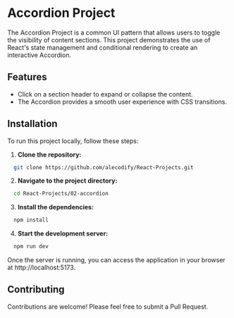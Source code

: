 # Accordion Project

The Accordion Project is a common UI pattern that allows users to toggle the visibility of content sections. This project demonstrates the use of React's state management and conditional rendering to create an interactive Accordion.

## Features

- Click on a section header to expand or collapse the content.
- The Accordion provides a smooth user experience with CSS transitions.

## Installation

To run this project locally, follow these steps:

1. **Clone the repository:**
```bash
  git clone https://github.com/alecodify/React-Projects.git
```

2. **Navigate to the project directory:**
```bash
  cd React-Projects/02-accordion
```

3. **Install the dependencies:**
```bash
  npm install    
```

4. **Start the development server:**
```bash
  npm run dev
```

Once the server is running, you can access the application in your browser at http://localhost:5173.

## Contributing
Contributions are welcome! Please feel free to submit a Pull Request.